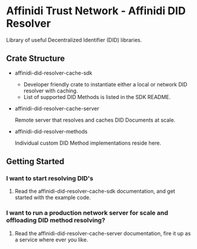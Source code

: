 # Affinidi Trust Network - Affinidi DID Resolver

Library of useful Decentralized Identifier (DID) libraries.

## Crate Structure

- affinidi-did-resolver-cache-sdk

  - Developer friendly crate to instantiate either a local or network DID resolver with caching.
  - List of supported DID Methods is listed in the SDK README.

- affinidi-did-resolver-cache-server

  Remote server that resolves and caches DID Documents at scale.

- affinidi-did-resolver-methods

  Individual custom DID Method implementations reside here.

## Getting Started 

### I want to start resolving DID's

1. Read the affinidi-did-resolver-cache-sdk documentation, and get started with the example code.

### I want to run a production network server for scale and offloading DID method resolving?

1. Read the affinidi-did-resolver-cache-server documentation, fire it up as a service where ever you like.
